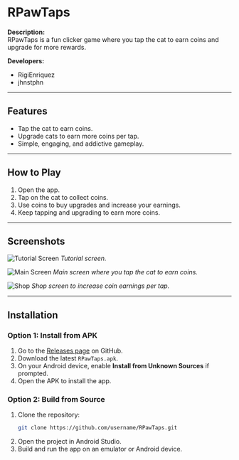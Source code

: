 # RPawTaps

**Description:**  
RPawTaps is a fun clicker game where you tap the cat to earn coins and upgrade for more rewards.

**Developers:**  
- RigiEnriquez
- jhnstphn

---

## Features
- Tap the cat to earn coins.  
- Upgrade cats to earn more coins per tap.  
- Simple, engaging, and addictive gameplay.  

---

## How to Play
1. Open the app.  
2. Tap on the cat to collect coins.  
3. Use coins to buy upgrades and increase your earnings.  
4. Keep tapping and upgrading to earn more coins.  

---

## Screenshots

![Tutorial Screen](screenshots/tutorial_screen.png)
*Tutorial screen.*

![Main Screen](screenshots/main_screen.png)
*Main screen where you tap the cat to earn coins.*

![Shop](screenshots/shop_screen.png)
*Shop screen to increase coin earnings per tap.*

---

## Installation

### Option 1: Install from APK
1. Go to the [Releases page](https://github.com/RigiEnriquez/RPawTaps/releases) on GitHub.  
2. Download the latest `RPawTaps.apk`.  
3. On your Android device, enable **Install from Unknown Sources** if prompted.  
4. Open the APK to install the app.

### Option 2: Build from Source
1. Clone the repository:  
   ```bash
   git clone https://github.com/username/RPawTaps.git
2. Open the project in Android Studio.
3. Build and run the app on an emulator or Android device.
